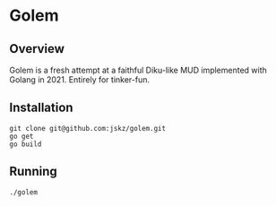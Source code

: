 # Golem

## Overview

Golem is a fresh attempt at a faithful Diku-like MUD implemented with Golang in 2021.  Entirely for tinker-fun.

## Installation

```
git clone git@github.com:jskz/golem.git
go get
go build
```

## Running

```
./golem
```
